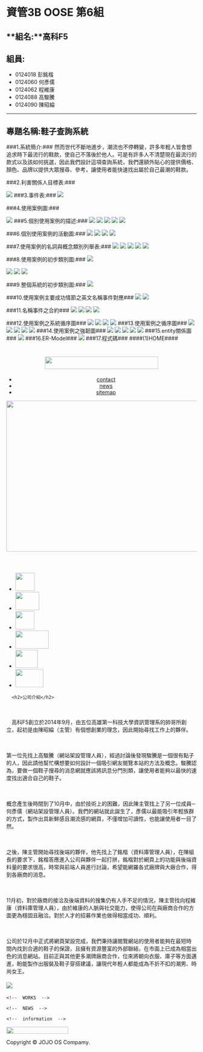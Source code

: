 # **資管3B OOSE 第6組** #
## **組名:**高科F5  ##
## **組員:** ##
- 0124018 彭銘楷
- 0124060 何彥儒
- 0124062 程維康
- 0124088 高駿騰
- 0124090 陳昭綸


----------

## **專題名稱:鞋子查詢系統** ##
###1.系統簡介:###
然而世代不斷地進步，潮流也不停轉變，許多年輕人皆會想追求時下最流行的鞋款，使自己不落後於他人。可是有許多人不清楚現在最流行的款式以及該如何挑選，因此我們設計這項查詢系統，我們還額外貼心的提供價格、顏色、品牌以提供大眾搜尋、參考，讓使用者能快速找出屬於自己最潮的鞋款。

###2.利害關係人目標表:###

<img src ="https://fbcdn-sphotos-c-a.akamaihd.net/hphotos-ak-xap1/v/t1.0-9/1555475_756012247804483_7605736975874332304_n.jpg?oh=fe8e71faa8d690389075a828b2aed66b&oe=54ABEE02&__gda__=1424016715_a28d9c43aca34491e3177cfc03cc1219"> 
###3.事件表:###

<img src ="https://fbcdn-sphotos-e-a.akamaihd.net/hphotos-ak-xpa1/v/t1.0-9/10616500_752746248131083_1328491538213149239_n.jpg?oh=cce0ef56f1c5dc98059e9a695515153e&oe=54F307E4&__gda__=1420668252_635734f5c6823a4dcda72f258f84d994">

###4.使用案例圖:###
 
<img src="https://scontent-b-nrt.xx.fbcdn.net/hphotos-xfp1/v/t1.0-9/10690008_756018567803851_7936111714840504083_n.jpg?oh=865d9956a3fa6de5be0e96d3524d1565&oe=54F42FAF">
###5.個別使用案例的描述:###
<img src="https://images.plurk.com/gy1X2Ggsfydiph2CvpJ75.jpg">
<img src="https://scontent-a-nrt.xx.fbcdn.net/hphotos-xap1/v/t1.0-9/p417x417/934849_756018041137237_2140537714019698923_n.jpg?oh=b4ae89f8e708ff42489d2e7d428af6b2&oe=54B5289E">
<img src="https://images.plurk.com/1SUSFjc4T8HbYyuZYMKB5.jpg">
<img src="https://fbcdn-sphotos-d-a.akamaihd.net/hphotos-ak-xap1/v/t1.0-9/10606570_756020101137031_3489557833989254652_n.jpg?oh=904de77a48e389ab9434fec2425ce039&oe=54E29CB0&__gda__=1424477292_686e8e5219daffef0f5ef407f3e315e4">
<img src="https://fbcdn-sphotos-f-a.akamaihd.net/hphotos-ak-xap1/v/t1.0-9/10563211_776361292436245_7529410547776063261_n.jpg?oh=cebfe923d18bf2323cd54165e188cf17&oe=55036180&__gda__=1427312732_333fcd70f460c55c99a08fb5a92c7893">

###6.個別使用案例的活動圖:###
<img src="https://scontent-b-nrt.xx.fbcdn.net/hphotos-xpa1/v/t1.0-9/934846_756023891136652_8953008924569793466_n.jpg?oh=6935c2853ca9e242735105083301a0cc&oe=54DDF6A6">
<img src="https://fbcdn-sphotos-c-a.akamaihd.net/hphotos-ak-xap1/v/t1.0-9/1477348_756024034469971_6769178200776226437_n.jpg?oh=f7abca2d4f992716194d6c328a04c77d&oe=54EA1D67&__gda__=1423907374_c28ea7bb72acbdcd389cc260309ac8ce">
<img src="https://scontent-b-nrt.xx.fbcdn.net/hphotos-xpf1/v/t1.0-9/604098_756024037803304_3708227237953984344_n.jpg?oh=713b95149ed02a0fdb1a8c4060dbb70c&oe=54E1B80B">
<img src="https://scontent-b-nrt.xx.fbcdn.net/hphotos-xpf1/v/t1.0-9/10348299_756024041136637_3430681442954178102_n.jpg?oh=f33fc0af619655ec1478cadb74821626&oe=54B10AD3">

###7.使用案例的名詞與概念類別列舉表:###
<img src="https://images.plurk.com/2yBqWosyCudUUoikCS8hfq.jpg">
<img src="https://images.plurk.com/2LU3oxA0FmGnrJRLjnlh3y.jpg">
<img src="https://images.plurk.com/4bnTkoVPAGSPo98yZXfPdH.jpg">
<img src="https://fbcdn-sphotos-d-a.akamaihd.net/hphotos-ak-xpf1/v/t1.0-9/10610782_756027454469629_1172906583327015640_n.jpg?oh=9f818cc9823643a474b312ed86c041be&oe=54E86269&__gda__=1425193731_6647953b20b68e9cbc97b153bab1e2b2">
<img src="https://fbcdn-sphotos-d-a.akamaihd.net/hphotos-ak-xfp1/v/t1.0-9/10805775_776360535769654_7824536248424118920_n.jpg?oh=275d9c88892b12fba56d44b757531870&oe=550E3D9D&__gda__=1426137620_8bf9e086f462624c02aee1598e90f2d1">

###8.使用案例的初步類別圖:###
<img src="https://fbcdn-sphotos-d-a.akamaihd.net/hphotos-ak-xpa1/v/t1.0-9/10441136_759310287474679_4225654773912910743_n.jpg?oh=680eab4e3796739201ee01e402cc68df&oe=54E16208&__gda__=1425558192_2b1a1759779581dbb325cfc0630efdf5">

<img src="https://fbcdn-sphotos-b-a.akamaihd.net/hphotos-ak-xap1/v/t1.0-9/1546165_759317350807306_4278519020339969437_n.jpg?oh=0bbd3a820779be07c3fcc4ded1e867a3&oe=54AA6B43&__gda__=1424788490_573d37e1a91518ba3823d10db60e1c11">

<img src="https://fbcdn-sphotos-e-a.akamaihd.net/hphotos-ak-xfa1/v/t1.0-9/1012883_759317374140637_711992503962101123_n.jpg?oh=eb34fb3f05df67a19b9f071d4cfc0035&oe=54DC6C17&__gda__=1425540002_3ef6647e5a2a053c19f624b67e4dd00b">

<img src="https://scontent-b-hkg.xx.fbcdn.net/hphotos-xap1/v/t1.0-9/10676112_759317370807304_6032634082495063471_n.jpg?oh=d93409d1dcbcf27a16d7cc2f71a42b39&oe=54DC50F3">

###9.整個系統的初步類別圖:###
<img src="https://fbcdn-sphotos-b-a.akamaihd.net/hphotos-ak-xap1/t31.0-8/10834943_843820288972464_808719917863947347_o.jpg">

###10.使用案例主要成功情節之英文名稱事件對應###
<img src="https://scontent-a.xx.fbcdn.net/hphotos-xfa1/v/t1.0-9/1780755_752614541477587_7056080323998511020_n.jpg?oh=a4149721fc4a91e496087b6becd074a6&oe=54AC0C80">
<img src="https://scontent-b-sea.xx.fbcdn.net/hphotos-xpa1/v/t1.0-9/1522240_778888825516825_7947514147875440841_n.jpg?oh=5127a97b568d29e0a1173875a0d26270&oe=550C7BAB">

###11.名稱事件之合約###
<img src="https://fbcdn-sphotos-f-a.akamaihd.net/hphotos-ak-xap1/v/t1.0-9/10644810_756036121135429_1329227362716662697_n.jpg?oh=70247eddb1cbfe11f53d43e0e6adbf51&oe=54F4AE42&__gda__=1424464286_7a18ff82b6605eadb5d612560e561853">
<img src="https://fbcdn-sphotos-d-a.akamaihd.net/hphotos-ak-xpf1/v/t1.0-9/10367604_756036124468762_7470404313327353937_n.jpg?oh=43e7d18b7f0f660bdfbe7d6d8f3101cb&oe=54E827E5&__gda__=1424922255_056bf35c93a45343249296ebf6172578">
<img src="https://scontent-a-nrt.xx.fbcdn.net/hphotos-xfp1/v/t1.0-9/10004013_756036117802096_6265401979228954009_n.jpg?oh=2158652fe5308baa3c1afd8eabad0037&oe=54EC503D">
<img src="https://fbcdn-sphotos-c-a.akamaihd.net/hphotos-ak-xpf1/v/t1.0-9/1002660_756038384468536_1130938704974738317_n.jpg?oh=2e03d7a21227c2b2db129dc6b7761d76&oe=54EC68D7&__gda__=1424966678_779e2c98328f144b58729fbe1e7aadd6">

###12.使用案例之系統循序圖###
<img src="https://fbcdn-sphotos-h-a.akamaihd.net/hphotos-ak-xpa1/v/t1.0-9/1520776_752621688143539_2228251668690434434_n.jpg?oh=454a465a54838bad3487332b46bddb69&oe=54B0D4EA&__gda__=1420813527_f073df5a551212f1690861e805c19404">
<img src="https://scontent-a-nrt.xx.fbcdn.net/hphotos-xpa1/v/t1.0-9/10671433_756039984468376_3612659633518752468_n.jpg?oh=24a6e9c689e97273c2d9cc7d6b2c1886&oe=54F5CB7A">
<img src="https://scontent-a-nrt.xx.fbcdn.net/hphotos-xpa1/v/t1.0-9/10428102_756039987801709_4687668225429207073_n.jpg?oh=7e73b2ab1913ebc4ed407173d4cfd416&oe=54F87572">
<img src="https://fbcdn-sphotos-f-a.akamaihd.net/hphotos-ak-xaf1/v/t1.0-9/1932392_756039991135042_6995816723204892337_n.jpg?oh=938de670a4567171fd905d037b7ec178&oe=54F765F4&__gda__=1424660618_3be847a7d5865ddfeab56598d6d64e1b">
###13.使用案例之循序圖###
<img src="https://fbcdn-sphotos-e-a.akamaihd.net/hphotos-ak-xfa1/v/t1.0-9/10312538_776356932436681_8633823691559029083_n.jpg?oh=83ae2906eced12854210a222dfa9648e&oe=551531E5&__gda__=1427730131_16635984efc8c9cc5b9e5ad5cc01f716">
<img src="https://fbcdn-sphotos-a-a.akamaihd.net/hphotos-ak-xap1/v/t1.0-9/10520824_843826085638551_6308398787456487425_n.jpg?oh=7f384145072f78bca84311fb90a2e0e6&oe=5519C4A4&__gda__=1427723384_bb36f759017cc2845ffb949a8e4208d5">
<img src="https://fbcdn-sphotos-g-a.akamaihd.net/hphotos-ak-xap1/v/t1.0-9/10676225_778909228848118_447262038225381809_n.jpg?oh=0103f6b894e7767d5505e7201930ec71&oe=550EE524&__gda__=1427198317_04940d0e53ef11315ca664762e3b8adf">
<img src="https://scontent-a.xx.fbcdn.net/hphotos-xpa1/v/t1.0-9/1900101_776358249103216_8083847599787453126_n.jpg?oh=874d46659ee03fbd373dbda5d9d728d5&oe=550D0613">
<img src="https://scontent-a-tpe.xx.fbcdn.net/hphotos-xpa1/v/t1.0-9/10557452_843826088971884_3277586771310734190_n.jpg?oh=035fabab31943bb30858ec26584168cc&oe=55178B31">
###14.使用案例之強韌圖###
<img src="https://scontent-b.xx.fbcdn.net/hphotos-xpf1/v/t1.0-9/1978624_1029850370373853_8114964557069551957_n.jpg?oh=88b4ec2bee0cc3751bacacd2e909dab1&oe=55033315">
<img src="https://fbcdn-sphotos-d-a.akamaihd.net/hphotos-ak-xpa1/v/t1.0-9/10411830_1029850367040520_8658102938461076598_n.jpg?oh=bcd08955a5eb38e1a76d46d10120d837&oe=551B73BE&__gda__=1427787476_88f899cbcd5beb90951347a5314634f2">
<img src="https://scontent-b.xx.fbcdn.net/hphotos-xpa1/v/t1.0-9/10847996_1029850460373844_3567091767039122753_n.jpg?oh=79b3c7b548a2ab62c40862814c2c09b9&oe=54FAB99D">
<img src="https://fbcdn-sphotos-b-a.akamaihd.net/hphotos-ak-xfp1/v/t1.0-9/10013591_1029850463707177_8576730545228054410_n.jpg?oh=b3edc676aa243d1729f0df5d43cc783d&oe=55132D0B&__gda__=1427217755_37381280b2ca3ec1e33dd753418af251">
<img src="https://scontent-a.xx.fbcdn.net/hphotos-xfa1/v/t1.0-9/p417x417/10805611_1029850480373842_5419418085586170984_n.jpg?oh=1089d19cb9666560e58b4de25518729f&oe=550881DD">
###15.entity關係圖###
<img src="https://scontent-a.xx.fbcdn.net/hphotos-xap1/v/t1.0-9/p417x417/10846320_1029850363707187_4213017553517097973_n.jpg?oh=77827ba7395210cb19d5ddd661000c30&oe=550643EE">
###16.ER-Model###
<img src="https://scontent-b-tpe.xx.fbcdn.net/hphotos-xap1/t31.0-8/10848773_857838974237262_9214027881529088356_o.jpg">
###17.程式碼###
####(1)HOME####

<!DOCTYPE html>
<html lang="zh_tw">
<head>
<meta charset="utf-8" >
<meta name="viewport" content="width=device-width">
<title>tech公司RWD網頁</title>
<link href="css/reset.css" rel="stylesheet" type="text/css">
<link href="css/index.css" rel="stylesheet" type="text/css">
</head>

<!-- [if It IE 9] >
<script src="scripts/html5shiv.js" type="text/javascript"></script>

<![endif] -->

<!-- [if It IE 9] >
<script scr="scripts/css3-mediaqueries.js" type="text/javascript"></script>

<![endif] -->

<body>
<div id="stage">
  <header>
    <h1 id="top"> <img src="images/img_logo.jpg" width="300" height="33"> </h1>
    <ul id="s_nav" class="cf">
      <li class="contact"><a href="#">contact</a></li>
      <li class="news"><a href="#">news</a></li>
      <li class="sitemap"><a href="#">sitemap</a></li>
    </ul>
    <p><img src="images/topImage.jpg" width="960" height="400"></p>
  </header>
  <nav>
    <ul class="cf">
      <li class="home"><a href="#"><img src="images/nav_home.jpg" width="51" height="48"></a></li>
      <li><a href="service.html"><img src="images/nav_service.jpg" width="63" height="48"></a></li>
      <li><a href="works.html"><img src="images/nav_works.jpg" width="50" height="48"></a></li>
      <li><a href="company.html"><img src="images/nav_company.jpg" width="88" height="48"></a></li>
      <li><a href="recruit.html"><img src="images/nav_recruit.jpg" width="59" height="48"></a></li>
      <li class="contact"><a href="contact.html"><img src="images/nav_contact.jpg" width="74" height="48"></a></li>
    </ul>
  </nav>
  <div id="contents" class="cf">
    <section id="work" class="cf">
      
      <h2>公司介紹</h2>
　<p>　高科F5創立於2014年9月，由五位高雄第一科技大學資訊管理系的帥哥所創立，起初是由陳昭綸（主管）有個想創業的理念，因此開始尋找工作上的夥伴。</p>
　　<p>第一位先找上高駿騰（網站架設管理人員），經過討論後發現駿騰是一個很有點子的人，因此請他幫忙構想要如何設計一個吸引網友閱覽本站的方法及概念。駿騰認為，要做一個鞋子搜尋的消息網就應該將訊息分門別類，讓使用者能夠以最快的速度找出適合自己的鞋子。</p>
　　<p>概念產生後時間到了10月中，由於技術上的困難，因此陳主管找上了另一位成員─何彥儒（網站架設管理人員）。我們的網站就此誕生了，彥儒以最能吸引年輕族群的方式，製作出具新鮮感且潮流感的網頁，不僅增加可讀性，也能讓使用者一目了然。</p>
　　<p>之後，陳主管開始尋找後端的夥伴，他先找上了銘楷（資料庫管理人員），在陳組長的要求下，銘楷答應進入公司與夥伴一起打拼，銘楷對於網頁上的功能與後端資料量的要求很高，時常與前端人員進行討論，希望能網羅各式廠牌與大廠合作，得到各廠商的消息。</p>
　　<p>11月初，對於廠商的接洽及後端資料的搜集仍有人手不足的情況，陳主管找向程維康（資料庫管理人員），由於維康的人脈與社交能力，使得公司在與廠商合作的方面更為穩固且融洽。對於人才的招募作業也做得相當成功、順利。</p>
　　<p>公司於12月中正式將網頁架設完成，我們秉持讓閱覽網站的使用者能夠在最短時間內找到合適的鞋子的保證，且擁有資源豐富的外部聯結，在市面上已成為相當出色的消息網站。目前正與其他更多潮牌廠商合作，位來將朝向衣服、庫子等方面邁進，盼能製作出服裝及鞋子穿搭建議，讓現代年輕人都能成為不折不扣的潮男、時尚女王。
</p>
   <h4 id="all"><img src="images/home_all.png"></h4>
    </section>
    
    <!--  WORKS  --> 
    
    <!--  NEWS  --> 
    
    <!--  information  --> 
  </div>
<footer>
  <img src="images/img_logo_s.jpg" width="164" height="18">
  <p>Copyright &copy; JOJO OS Compamy.</p>
  </footer>
  
</div>
</body>
</html>
